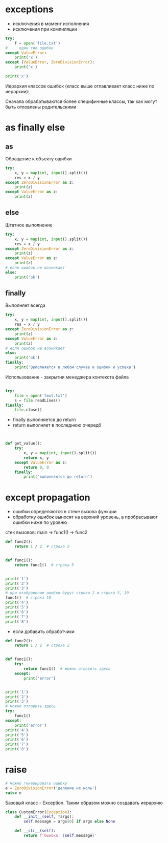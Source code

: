 # exceptions

- исключения в момент исполнения
- исключения при компиляции

```python
try:
    f = open('file.txt')
#     один тип ошибки
except ValueError:
    print('x')
except (ValueError, ZeroDivisionError):
    print('x')

print('x')
```

Иерархия классов ошибок (класс выше отлавливает класс ниже по иерархии):

Сначала обрабатываются более специфичные классы, так как могут быть отловлены родительскими

# as finally else

## as

Обращение к объекту ошибки

```python
try:
    x, y = map(int, input().split())
    res = x / y
except ZeroDivisionError as z:
    print(z)
except ValueError as z:
    print(z)
```

## else

Штатное выполнение

```python
try:
    x, y = map(int, input().split())
    res = x / y
except ZeroDivisionError as z:
    print(z)
except ValueError as z:
    print(z)
# если ошибок не возникает
else:
    print('ok')
```

## finally

Выполняет всегда

```python
try:
    x, y = map(int, input().split())
    res = x / y
except ZeroDivisionError as z:
    print(z)
except ValueError as z:
    print(z)
# если ошибок не возникает
else:
    print('ok')
finally:
    print('Выполняется в любом случае и ошибки и успеха')
```

Использование - закрытия менеджера контекста файла

```python

try:
    file = open('text.txt')
    s = file.readLines()
finally:
    file.close()
```

- finally выполняется до return
- return выполняет в последнюю очередб

```python


def get_value():
    try:
        x, y = map(int, input().split())
        return x, y
    except ValueError as z:
        return 0, 0
    finally:
        print('выполняются до return')
```

# except propagation

- ошибки определяются в стеке вызова функции
- обработку ошибок выносят на верхний уровень, а пробрасывают ошибки ниже по уровню

стек вызовов:
main -> func1() -> func2

```python
def func2():
    return 1 / 2  # строка 2


def func1():
    return func1()  # строка 5


print('1')
print('2')
print('3')
# при отображении ошибки будут строки 2 и строка 5, 10
func1()  # строка 10
print('4')
print('5')
print('6')
print('7')
print('8')
```

- если добавить обработчики

```python
def func2():
    return 1 / 2  # строка 2


def func1():
    try:
        return func1()  # можно отловить здесь
    except:
        print('error')


print('1')
print('2')
print('3')
# можно отловить здесь
try:
    func1()
except:
    print('error')
print('4')
print('5')
print('6')
print('7')
print('8')
```

# raise

```python
# можно генерировать ошибку
e = ZeroDivisionError('деление не ноль')
raise e


```

Базовый класс - Exception.
Таким образом можно создавать иерархию

```python
class CustomError(Exception):
    def __init__(self, *args):
        self.message = args[0] if args else None

    def __str__(self):
        return f'Ошибка: {self.message}'
```

<!--------------------->

```python

```
